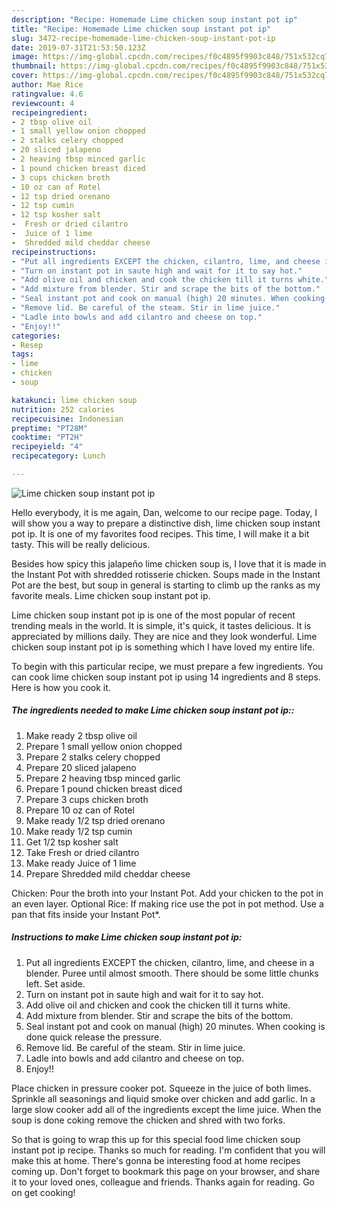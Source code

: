 ```yaml
---
description: "Recipe: Homemade Lime chicken soup instant pot ip"
title: "Recipe: Homemade Lime chicken soup instant pot ip"
slug: 3472-recipe-homemade-lime-chicken-soup-instant-pot-ip
date: 2019-07-31T21:53:50.123Z
image: https://img-global.cpcdn.com/recipes/f0c4895f9903c848/751x532cq70/lime-chicken-soup-instant-pot-ip-recipe-main-photo.jpg
thumbnail: https://img-global.cpcdn.com/recipes/f0c4895f9903c848/751x532cq70/lime-chicken-soup-instant-pot-ip-recipe-main-photo.jpg
cover: https://img-global.cpcdn.com/recipes/f0c4895f9903c848/751x532cq70/lime-chicken-soup-instant-pot-ip-recipe-main-photo.jpg
author: Mae Rice
ratingvalue: 4.6
reviewcount: 4
recipeingredient:
- 2 tbsp olive oil
- 1 small yellow onion chopped
- 2 stalks celery chopped
- 20 sliced jalapeno
- 2 heaving tbsp minced garlic
- 1 pound chicken breast diced
- 3 cups chicken broth
- 10 oz can of Rotel
- 12 tsp dried orenano
- 12 tsp cumin
- 12 tsp kosher salt
-  Fresh or dried cilantro
-  Juice of 1 lime
-  Shredded mild cheddar cheese
recipeinstructions:
- "Put all ingredients EXCEPT the chicken, cilantro, lime, and cheese in a blender. Puree until almost smooth. There should be some little chunks left. Set aside."
- "Turn on instant pot in saute high and wait for it to say hot."
- "Add olive oil and chicken and cook the chicken till it turns white."
- "Add mixture from blender. Stir and scrape the bits of the bottom."
- "Seal instant pot and cook on manual (high) 20 minutes. When cooking is done quick release the pressure."
- "Remove lid. Be careful of the steam. Stir in lime juice."
- "Ladle into bowls and add cilantro and cheese on top."
- "Enjoy!!"
categories:
- Resep
tags:
- lime
- chicken
- soup

katakunci: lime chicken soup
nutrition: 252 calories
recipecuisine: Indonesian
preptime: "PT28M"
cooktime: "PT2H"
recipeyield: "4"
recipecategory: Lunch

---
```



![Lime chicken soup instant pot ip](https://img-global.cpcdn.com/recipes/f0c4895f9903c848/751x532cq70/lime-chicken-soup-instant-pot-ip-recipe-main-photo.jpg)

Hello everybody, it is me again, Dan, welcome to our recipe page. Today, I will show you a way to prepare a distinctive dish, lime chicken soup instant pot ip. It is one of my favorites food recipes. This time, I will make it a bit tasty. This will be really delicious.

Besides how spicy this jalapeño lime chicken soup is, I love that it is made in the Instant Pot with shredded rotisserie chicken. Soups made in the Instant Pot are the best, but soup in general is starting to climb up the ranks as my favorite meals. Lime chicken soup instant pot ip.

Lime chicken soup instant pot ip is one of the most popular of recent trending meals in the world. It is simple, it's quick, it tastes delicious. It is appreciated by millions daily. They are nice and they look wonderful. Lime chicken soup instant pot ip is something which I have loved my entire life.


To begin with this particular recipe, we must prepare a few ingredients. You can cook lime chicken soup instant pot ip using 14 ingredients and 8 steps. Here is how you cook it.

##### The ingredients needed to make Lime chicken soup instant pot ip::

1. Make ready 2 tbsp olive oil
1. Prepare 1 small yellow onion chopped
1. Prepare 2 stalks celery chopped
1. Prepare 20 sliced jalapeno
1. Prepare 2 heaving tbsp minced garlic
1. Prepare 1 pound chicken breast diced
1. Prepare 3 cups chicken broth
1. Prepare 10 oz can of Rotel
1. Make ready 1/2 tsp dried orenano
1. Make ready 1/2 tsp cumin
1. Get 1/2 tsp kosher salt
1. Take  Fresh or dried cilantro
1. Make ready  Juice of 1 lime
1. Prepare  Shredded mild cheddar cheese


Chicken: Pour the broth into your Instant Pot. Add your chicken to the pot in an even layer. Optional Rice: If making rice use the pot in pot method. Use a pan that fits inside your Instant Pot*. 

##### Instructions to make Lime chicken soup instant pot ip:

1. Put all ingredients EXCEPT the chicken, cilantro, lime, and cheese in a blender. Puree until almost smooth. There should be some little chunks left. Set aside.
1. Turn on instant pot in saute high and wait for it to say hot.
1. Add olive oil and chicken and cook the chicken till it turns white.
1. Add mixture from blender. Stir and scrape the bits of the bottom.
1. Seal instant pot and cook on manual (high) 20 minutes. When cooking is done quick release the pressure.
1. Remove lid. Be careful of the steam. Stir in lime juice.
1. Ladle into bowls and add cilantro and cheese on top.
1. Enjoy!!


Place chicken in pressure cooker pot. Squeeze in the juice of both limes. Sprinkle all seasonings and liquid smoke over chicken and add garlic. In a large slow cooker add all of the ingredients except the lime juice. When the soup is done coking remove the chicken and shred with two forks. 

So that is going to wrap this up for this special food lime chicken soup instant pot ip recipe. Thanks so much for reading. I'm confident that you will make this at home. There's gonna be interesting food at home recipes coming up. Don't forget to bookmark this page on your browser, and share it to your loved ones, colleague and friends. Thanks again for reading. Go on get cooking!
